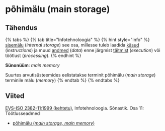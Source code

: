# põhimälu \(main storage\)

## Tähendus

{% tabs %}
{% tab title="Infotehnoloogia" %}
{% hint style="info" %}
[sisemälu](sisemaelu-internal-storage.md) \(_internal storage_\) see osa, millesse tuleb laadida [käsud](kaesk-instruction.md) \(_instructions_\) ja muud [andmed](andmed-data.md) \(_data_\) enne järgmist [täitmist](taeitmine-execution.md) \(_execution_\) või töötlust \(_processing_\).
{% endhint %}

**Sünonüüm**: _main memory_

Suurtes arvutisüsteemides eelistatakse terminit põhimälu \(_main storage_\) terminile mälu \(_memory_\)
{% endtab %}
{% endtabs %}

## Viited

[EVS-ISO 2382-11:1999 \(kehtetu\)](https://www.evs.ee/et/evs-iso-2382-11-1999), Infotehnoloogia. Sõnastik. Osa 11: Töötlusseadmed

* [põhimälu \(_main storage, main memory_\)](https://www.eki.ee/dict/its/index.cgi?Q=D1D05FC8-6C03-1014-88DC-FC5F0DBED45A&F=GUID&C01=1&C02=0&C10=1)

